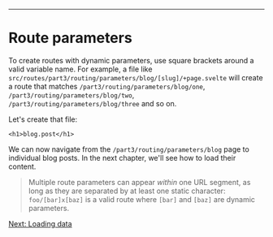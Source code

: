 ------
# **Route parameters**
To create routes with dynamic parameters, use square brackets around a valid variable name. For example, a file like <code data-file="src/routes/part3/routing/parameters/blog/[slug]/+page.svelte">src/routes/part3/routing/parameters/blog/[slug]/+page.svelte</code> will create a route that matches `/part3/routing/parameters/blog/one`, `/part3/routing/parameters/blog/two`, `/part3/routing/parameters/blog/three` and so on.

Let's create that file:
```svelte title="src/routes/part3/routing/parameters/blog/[slug]/+page.svelte"
<h1>blog.post</h1>
```

We can now navigate from the `/part3/routing/parameters/blog` page to individual blog posts. In the next chapter, we'll see how to load their content.

> Multiple route parameters can appear _within_ one URL segment, as long as they are separated by at least one static character: `foo/[bar]x[baz]` is a valid route where `[bar]` and `[baz]` are dynamic parameters.

[Next: Loading data](/part3/loading-data/page)
